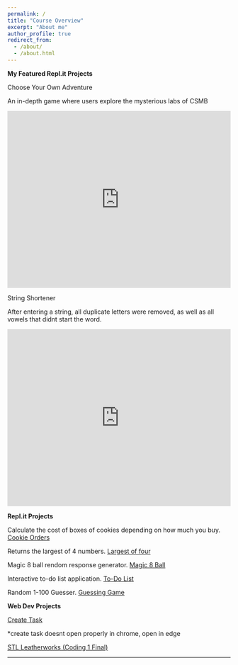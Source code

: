 ```yaml
---
permalink: /
title: "Course Overview"
excerpt: "About me"
author_profile: true
redirect_from: 
  - /about/
  - /about.html
---
```


**My Featured Repl.it Projects**


Choose Your Own Adventure

An in-depth game where users explore the mysterious labs of CSMB

<iframe height="400px" width="100%" src="https://repl.it/@LiamKeaggy/chooseYourOwnAdventure?lite=true" scrolling="no" frameborder="no" allowtransparency="true" allowfullscreen="true" sandbox="allow-forms allow-pointer-lock allow-popups allow-same-origin allow-scripts allow-modals"></iframe>


String Shortener

After entering a string, all duplicate letters were removed, as well as all vowels that didnt start the word.

<iframe height="400px" width="100%" src="https://repl.it/@LiamKeaggy/string-shortener?lite=true" scrolling="no" frameborder="no" allowtransparency="true" allowfullscreen="true" sandbox="allow-forms allow-pointer-lock allow-popups allow-same-origin allow-scripts allow-modals"></iframe>

**Repl.it Projects**

Calculate the cost of boxes of cookies depending on how much you buy. [Cookie Orders](https://repl.it/@LiamKeaggy/cookie-orders)

Returns the largest of 4 numbers. [Largest of four](https://repl.it/@LiamKeaggy/largest-of-4)

Magic 8 ball rendom response generator. [Magic 8 Ball](https://repl.it/@LiamKeaggy/magic-8-ball-pt2)

Interactive to-do list application. [To-Do List](https://repl.it/@LiamKeaggy/to-do-list)

Random 1-100 Guesser. [Guessing Game](https://repl.it/@LiamKeaggy/Guessing-Game)

**Web Dev Projects**

[Create Task](https://github.com/LiamKeaggy13/createtask)

\*create task doesnt open properly in chrome, open in edge

[STL Leatherworks (Coding 1 Final)](https://github.com/LiamKeaggy13/coding1final)

---

